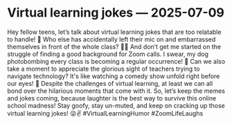 # Virtual learning jokes — 2025-07-09

Hey fellow teens, let’s talk about virtual learning jokes that are too relatable to handle! 🤣 Who else has accidentally left their mic on and embarrassed themselves in front of the whole class? 🙋‍♀️ And don’t get me started on the struggle of finding a good background for Zoom calls. I swear, my dog photobombing every class is becoming a regular occurrence! 🐶 Can we also take a moment to appreciate the glorious sight of teachers trying to navigate technology? It's like watching a comedy show unfold right before our eyes! 🤪 Despite the challenges of virtual learning, at least we can all bond over the hilarious moments that come with it. So, let’s keep the memes and jokes coming, because laughter is the best way to survive this online school madness! Stay goofy, stay un-muted, and keep on cracking up those virtual learning jokes! 😜✌️ #VirtualLearningHumor #ZoomLifeLaughs